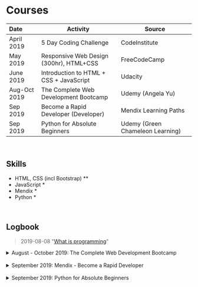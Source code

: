 
# Courses

| Date              | Activity                   							    | Source                  		     |
| :-----------------|---------------------------------------------|----------------------------------|
| April 2019        | 5 Day Coding Challenge                      | CodeInstitute                    |
| May 2019          | Responsive Web Design (300hr), HTML+CSS			| FreeCodeCamp 									   |
| June 2019         | Introduction to HTML + CSS + JavaScript			| Udacity												   |
| Aug-Oct 2019      | The Complete Web Development Bootcamp				| Udemy (Angela Yu)							   |
| Sep 2019		      | Become a Rapid Developer (Developer)				| Mendix Learning Paths					   |
| Sep 2019          | Python for Absolute Beginners               | Udemy (Green Chameleon Learning) |

<br>


## Skills
* HTML, CSS (incl Bootstrap) **
* JavaScript *
* Mendix *
* Python *

<br>


## Logbook

> 2019-08-08 "[What is programming](https://classroom.udacity.com/courses/ud994)"

<details>
	<summary> August - October 2019: The Complete Web Development Bootcamp</summary>

> **[The Complete Web Development Bootcamp](https://www.udemy.com/the-complete-web-development-bootcamp)**  
> * 9 Aug:  
>   - Section 1 - 3 finished (intro & HTML).  
>   - Looked up guides for using Git & GitHub.  
> * 10 Aug:  
>   - Created personal [GitHub page](https://chantalschot.github.io/) as a collection to list all GitHub pages.  
>   - Added activity log (courses and log book i.e. this file) to personal page repository.
>   - Course section 4 up until 32 (Internal CSS).
> * 11 Aug:
>   - Remaining part of Section 4 (External CSS) finished [here](https://chantalschot.github.io/htmlcourse/).
>   - Refreshed knowledge of previous webpages from 5DCC and FCC courses.
>   - Section 5 Intermediate CSS, lesson 38-45.
> * 12 Aug:
>   - Section 5 Intermediate CSS, lesson 46-54.
> * 13 Aug:
>   - Section 5 completed, [personal site](https://chantalschot.github.io/cssMySite/) finished with CSS.
>   - Started on Section 6 (Bootstrap), up until lesson 61.
> * 19 Aug:
>   - Section 6 lessons 62-67 (started on TinDog site, bootstrap columns.
> * 20 Aug:
>   - Section 6 Lessons 68-72 (title section of tindog site).
> * 21 Aug:
>   - Section 6 finished, set up carousel myself (part of next lesson).  
>  
> Pause due to holiday in Sweden
> * 4 Sep:
>   - Section 7 lesson 75-81, finishing tindog bootstrap site.
> * 5 Sep:
>   - Section 7 finished (lessons 82-88) - [Bootstrap Tindog](https://chantalschot.github.io/bootstrap-tindog/) website finalised.
>   - Section 8 finished: Introduction to JavaScript (lessons 89 - 108).
> Pause due to Mendix course and job searching.
> * 17 Sep:
>   - Section 9 finished: Intermediate JavaScript (lessons 109 - 117).
>   - Section 10 started: Document-Object Model (DOM), Lessons 118 - 121.
> * 22 Sep:
>   - Section 10 finished: lessons 122 - 125.
>   - Section 11 finished: lessons 126 - 135.
> * 23 Sep:
>   - Section 12 started: lessons 136 - 144.
> * 24 Sep:
>   - Section 12 finished: lessons 145 - 149.
> * 1 Oct:
>   - Section 13: lessons 150-152.
> * 4 Oct:
>   - Section 13: lessons 153-156.
</details>



<br>  
<details>
	<summary>September 2019: Mendix - Become a Rapid Developer</summary>

> **[Mendix - Become a Rapid Developer](https://gettingstarted.mendixcloud.com/link/path/38)**  
> * 9 Sep:
>   - Introduction
> * 10 Sep:
>   - Collaborating with your team: creating the app and wireframes.
> * 11 Sep:
>   - Setting up app homepage, overview pages and data (finished section 4).
> * 13 Sep:
>   - Adding  microflows and debugging.
> * 14 Sep:
>   - Data validation and deletion of database objects.
>   - Finished the Mendix Rapid Developer course.
> * 15 Sep:
>   - Continued with finishing the LearnNow app by adding more user stories and working on them.
> * 16 Sep:
>   - Finished working on Mendix app by adding all detail pages, making the database editable by admin completely.
</details>



<br>  
<details>
	<summary>September 2019: Python for Absolute Beginners</summary>

> **[Python for Absolute Beginners](https://www.udemy.com/course/python-for-absolute-beginners-u/)**
> * 26 Sep: Section 1-3 (intro, basics, strings and print), up until lesson 11.
> * 27 Sep: Section 4 (conditionals and flow control), lesson 12-19.
> * 29 Sep: Section 5-9, lesson 20-43.
> * 30 Sep: Section 10, lessons 44-45.
>   - Also created a Tic Tac Toe game in python with help of some tutorials.
</details>


<br>  

